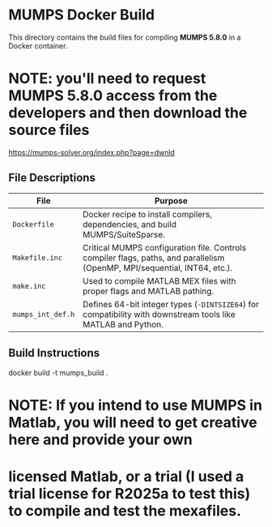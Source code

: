 # MUMPS Docker Build

This directory contains the build files for compiling **MUMPS 5.8.0** in a Docker container.
# NOTE: you'll need to request MUMPS 5.8.0 access from the developers and then download the source files
https://mumps-solver.org/index.php?page=dwnld

## File Descriptions

| File                | Purpose |
|---------------------|---------|
| `Dockerfile`        | Docker recipe to install compilers, dependencies, and build MUMPS/SuiteSparse. |
| `Makefile.inc`      | Critical MUMPS configuration file. Controls compiler flags, paths, and parallelism (OpenMP, MPI/sequential, INT64, etc.). |
| `make.inc`          | Used to compile MATLAB MEX files with proper flags and MATLAB pathing. |
| `mumps_int_def.h`   | Defines 64-bit integer types (`-DINTSIZE64`) for compatibility with downstream tools like MATLAB and Python. |

## Build Instructions

docker build -t mumps_build .

# NOTE: If you intend to use MUMPS in Matlab, you will need to get creative here and provide your own
# licensed Matlab, or a trial (I used a trial license for R2025a to test this) to compile and test the mexafiles.
